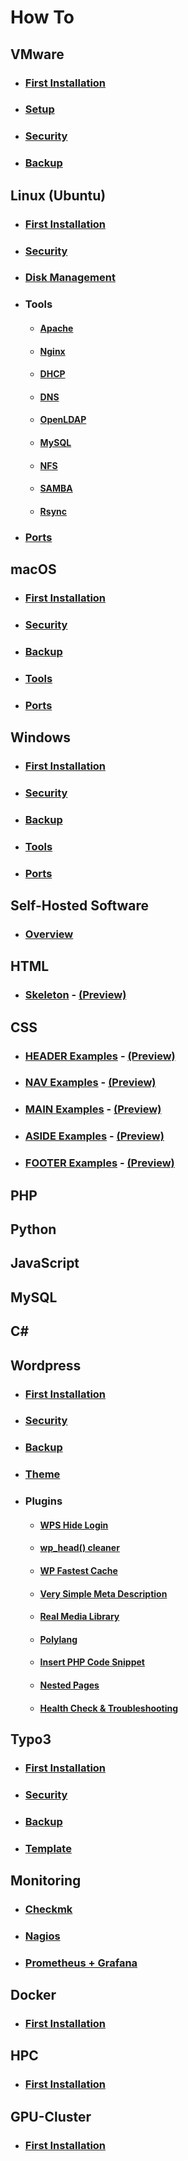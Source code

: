 # How To

## VMware
- ### [First Installation](vmware/INSTALLATION.md)
- ### [Setup](vmware/SETUP.md)
- ### [Security](vmware/SECURITY.md)
- ### [Backup](vmware/BACKUP.md)

## Linux (Ubuntu)
- ### [First Installation](linux/INSTALLATION.md)
- ### [Security](linux/SECURITY.md)
- ### [Disk Management](linux/DISK.md)
- ### Tools
  - #### [Apache](linux/APACHE.md)
  - #### [Nginx](linux/NGINX.md)
  - #### [DHCP](linux/DHCP.md)
  - #### [DNS](linux/DNS.md)
  - #### [OpenLDAP](linux/LDAP.md)
  - #### [MySQL](linux/MYSQL.md)
  - #### [NFS](linux/NFS.md)
  - #### [SAMBA](linux/SAMBA.md)
  - #### [Rsync](linux/RSYNC.md)
- ### [Ports](linux/PORTS.md)

## macOS 
- ### [First Installation](macos/INSTALLATION.md)
- ### [Security](macos/SECURITY.md)
- ### [Backup](macos/BACKUP.md)
- ### [Tools](macos/TOOLS.md)
- ### [Ports](macos/PORTS.md)

## Windows
- ### [First Installation](windows/INSTALLATION.md)
- ### [Security](windows/SECURITY.md)
- ### [Backup](windows/BACKUP.md)
- ### [Tools](windows/TOOLS.md)
- ### [Ports](windows/PORTS.md)

## Self-Hosted Software
- ### [Overview](selfhosted/OVERVIEW.md)

## HTML
- ### [Skeleton](html/SKELETON.md) - [(Preview)](http://htmlpreview.github.io/?https://github.com/davidziegert/how-to/blob/main/html/SKELETON.html)

## CSS
- ### [HEADER Examples](css/HEADER.md) - [(Preview)](http://htmlpreview.github.io/?https://github.com/davidziegert/how-to/blob/main/css/HEADER.html)
- ### [NAV Examples](css/NAV.md) - [(Preview)](http://htmlpreview.github.io/?https://github.com/davidziegert/how-to/blob/main/css/NAV.html)
- ### [MAIN Examples](css/MAIN.md) - [(Preview)](http://htmlpreview.github.io/?https://github.com/davidziegert/how-to/blob/main/css/MAIN.html)
- ### [ASIDE Examples](css/ASIDE.md) - [(Preview)](http://htmlpreview.github.io/?https://github.com/davidziegert/how-to/blob/main/css/ASIDE.html)
- ### [FOOTER Examples](css/FOOTER.md) - [(Preview)](http://htmlpreview.github.io/?https://github.com/davidziegert/how-to/blob/main/css/FOOTER.html)

## PHP

## Python

## JavaScript

## MySQL

## C#

## Wordpress
- ### [First Installation](wordpress/INSTALLATION.md)
- ### [Security](wordpress/SECURITY.md)
- ### [Backup](wordpress/BACKUP.md)
- ### [Theme](wordpress/THEME.md)
- ### Plugins
  - #### [WPS Hide Login](https://de.wordpress.org/plugins/wps-hide-login/)
  - #### [wp_head() cleaner](https://de.wordpress.org/plugins/wp-head-cleaner/)
  - #### [WP Fastest Cache](https://de.wordpress.org/plugins/wp-fastest-cache/)
  - #### [Very Simple Meta Description](https://wordpress.org/plugins/very-simple-meta-description/)
  - #### [Real Media Library](https://de.wordpress.org/plugins/real-media-library-lite/)
  - #### [Polylang](https://de.wordpress.org/plugins/polylang/)
  - #### [Insert PHP Code Snippet](https://de.wordpress.org/plugins/insert-php-code-snippet/)
  - #### [Nested Pages](https://de.wordpress.org/plugins/wp-nested-pages/)
  - #### [Health Check & Troubleshooting](https://wordpress.org/plugins/health-check/)

## Typo3
- ### [First Installation](typo3/INSTALLATION.md)
- ### [Security](typo3/SECURITY.md)
- ### [Backup](typo3/BACKUP.md)
- ### [Template](typo3/TEMPLATE.md)

## Monitoring
- ### [Checkmk](monitoring/CHECKMK.md)
- ### [Nagios](monitoring/NAGIOS.md)
- ### [Prometheus + Grafana](monitoring/PROMETHEUS.md)

## Docker 
- ### [First Installation](docker/INSTALLATION.md)

## HPC
- ### [First Installation](hpc/INSTALLATION.md)

## GPU-Cluster
- ### [First Installation](gpu-cluster/INSTALLATION.md)